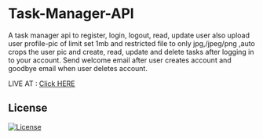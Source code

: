 # Task-Manager-API


A task manager api to register, login, logout, read, update user also upload user profile-pic of limit set 1mb and restricted file to only jpg,/jpeg/png ,auto crops the user pic and create, read, update and delete tasks after logging in to your account. Send welcome email after user creates account and goodbye email when user deletes account.

LIVE AT : <a href="http://taskmanager-sakshi.herokuapp.com/"> Click HERE</a>




## License
[![License](http://img.shields.io/:license-mit-blue.svg?style=flat-square)](http://badges.mit-license.org)

